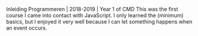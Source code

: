 Inleiding Programmeren | 2018-2019 | Year 1 of CMD
This was the first course I came into contact with JavaScript. I only learned the (minimum) basics, but I enjoyed it very well because I can let something happens when an event occurs.
